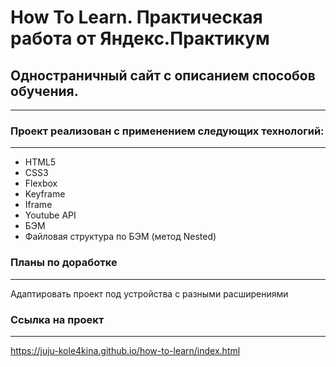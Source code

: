 # How To Learn. Практическая работа от Яндекс.Практикум
## Одностраничный сайт с описанием способов обучения.
-----------------------------------------------------
### Проект реализован с применением следующих технологий:
--------------------------------------------------------
* HTML5
* CSS3
* Flexbox
* Keyframe
* Iframe
* Youtube API
* БЭМ
* Файловая структура по БЭМ (метод Nested)

### Планы по доработке
----------------------
Адаптировать проект под устройства с разными расширениями

### Ссылка на проект
--------------------
https://juju-kole4kina.github.io/how-to-learn/index.html
